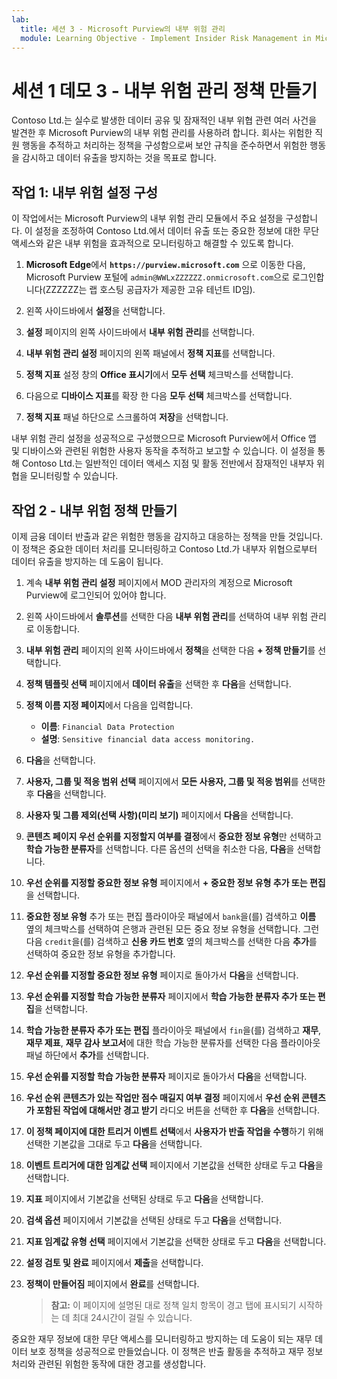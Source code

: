 ```yaml
---
lab:
  title: 세션 3 - Microsoft Purview의 내부 위험 관리
  module: Learning Objective - Implement Insider Risk Management in Microsoft Purview
---
```


# 세션 1 데모 3 - 내부 위험 관리 정책 만들기

Contoso Ltd.는 실수로 발생한 데이터 공유 및 잠재적인 내부 위협 관련 여러 사건을 발견한 후 Microsoft Purview의 내부 위험 관리를 사용하려 합니다. 회사는 위험한 직원 행동을 추적하고 처리하는 정책을 구성함으로써 보안 규칙을 준수하면서 위험한 행동을 감시하고 데이터 유출을 방지하는 것을 목표로 합니다.

## 작업 1: 내부 위험 설정 구성

이 작업에서는 Microsoft Purview의 내부 위험 관리 모듈에서 주요 설정을 구성합니다. 이 설정을 조정하여 Contoso Ltd.에서 데이터 유출 또는 중요한 정보에 대한 무단 액세스와 같은 내부 위험을 효과적으로 모니터링하고 해결할 수 있도록 합니다.

1. **Microsoft Edge**에서 **`https://purview.microsoft.com`** 으로 이동한 다음, Microsoft Purview 포털에 `admin@WWLxZZZZZZ.onmicrosoft.com`으로 로그인합니다(ZZZZZZ는 랩 호스팅 공급자가 제공한 고유 테넌트 ID임).

1. 왼쪽 사이드바에서 **설정**을 선택합니다.

1. **설정** 페이지의 왼쪽 사이드바에서 **내부 위험 관리**를 선택합니다.

1. **내부 위험 관리 설정** 페이지의 왼쪽 패널에서 **정책 지표**를 선택합니다.

1. **정책 지표** 설정 창의 **Office 표시기**에서 **모두 선택** 체크박스를 선택합니다.

1. 다음으로 **디바이스 지표**를 확장 한 다음 **모두 선택** 체크박스를 선택합니다.

1. **정책 지표** 패널 하단으로 스크롤하여 **저장**을 선택합니다.

내부 위험 관리 설정을 성공적으로 구성했으므로 Microsoft Purview에서 Office 앱 및 디바이스와 관련된 위험한 사용자 동작을 추적하고 보고할 수 있습니다. 이 설정을 통해 Contoso Ltd.는 일반적인 데이터 액세스 지점 및 활동 전반에서 잠재적인 내부자 위협을 모니터링할 수 있습니다.

## 작업 2 - 내부 위험 정책 만들기

이제 금융 데이터 반출과 같은 위험한 행동을 감지하고 대응하는 정책을 만들 것입니다. 이 정책은 중요한 데이터 처리를 모니터링하고 Contoso Ltd.가 내부자 위협으로부터 데이터 유출을 방지하는 데 도움이 됩니다.

1. 계속 **내부 위험 관리 설정** 페이지에서 MOD 관리자의 계정으로 Microsoft Purview에 로그인되어 있어야 합니다.

1. 왼쪽 사이드바에서 **솔루션**를 선택한 다음 **내부 위험 관리**를 선택하여 내부 위험 관리로 이동합니다.

1. **내부 위험 관리** 페이지의 왼쪽 사이드바에서 **정책**을 선택한 다음 **+ 정책 만들기**를 선택합니다.

1. **정책 템플릿 선택** 페이지에서 **데이터 유출**을 선택한 후 **다음**을 선택합니다.

1. **정책 이름 지정 페이지**에서 다음을 입력합니다.

    - **이름**: `Financial Data Protection`
    - **설명**: `Sensitive financial data access monitoring.`

1. **다음**을 선택합니다.

1. **사용자, 그룹 및 적응 범위 선택** 페이지에서 **모든 사용자, 그룹 및 적응 범위**를 선택한 후 **다음**을 선택합니다.

1. **사용자 및 그룹 제외(선택 사항)(미리 보기)** 페이지에서 **다음**을 선택합니다.

1. **콘텐츠 페이지 우선 순위를 지정할지 여부를 결정**에서 **중요한 정보 유형**만 선택하고 **학습 가능한 분류자**를 선택합니다. 다른 옵션의 선택을 취소한 다음, **다음**을 선택합니다.

1. **우선 순위를 지정할 중요한 정보 유형** 페이지에서 **+ 중요한 정보 유형 추가 또는 편집**을 선택합니다.

1. **중요한 정보 유형** 추가 또는 편집 플라이아웃 패널에서 `bank`을(를) 검색하고 **이름** 옆의 체크박스를 선택하여 은행과 관련된 모든 중요 정보 유형을 선택합니다. 그런 다음 `credit`을(를) 검색하고 **신용 카드 번호** 옆의 체크박스를 선택한 다음 **추가**를 선택하여 중요한 정보 유형을 추가합니다.

1. **우선 순위를 지정할 중요한 정보 유형** 페이지로 돌아가서 **다음**을 선택합니다.

1. **우선 순위를 지정할 학습 가능한 분류자** 페이지에서 **학습 가능한 분류자 추가 또는 편집**을 선택합니다.

1. **학습 가능한 분류자 추가 또는 편집** 플라이아웃 패널에서 `fin`을(를) 검색하고 **재무**, **재무 제표**, **재무 감사 보고서**에 대한 학습 가능한 분류자를 선택한 다음 플라이아웃 패널 하단에서 **추가**를 선택합니다.

1. **우선 순위를 지정할 학습 가능한 분류자** 페이지로 돌아가서 **다음**을 선택합니다.

1. **우선 순위 콘텐츠가 있는 작업만 점수 매길지 여부 결정** 페이지에서 **우선 순위 콘텐츠가 포함된 작업에 대해서만 경고 받기** 라디오 버튼을 선택한 후 **다음**을 선택합니다.

1. **이 정책 페이지에 대한 트리거 이벤트 선택**에서 **사용자가 반출 작업을 수행**하기 위해 선택한 기본값을 그대로 두고 **다음**을 선택합니다.

1. **이벤트 트리거에 대한 임계값 선택** 페이지에서 기본값을 선택한 상태로 두고 **다음**을 선택합니다.

1. **지표** 페이지에서 기본값을 선택된 상태로 두고 **다음**을 선택합니다.

1. **검색 옵션** 페이지에서 기본값을 선택된 상태로 두고 **다음**을 선택합니다.

1. **지표 임계값 유형 선택** 페이지에서 기본값을 선택한 상태로 두고 **다음**을 선택합니다.

1. **설정 검토 및 완료** 페이지에서 **제출**을 선택합니다.

1. **정책이 만들어짐** 페이지에서 **완료**를 선택합니다.

    >**참고:** 이 페이지에 설명된 대로 정책 일치 항목이 경고 탭에 표시되기 시작하는 데 최대 24시간이 걸릴 수 있습니다.

중요한 재무 정보에 대한 무단 액세스를 모니터링하고 방지하는 데 도움이 되는 재무 데이터 보호 정책을 성공적으로 만들었습니다. 이 정책은 반출 활동을 추적하고 재무 정보 처리와 관련된 위험한 동작에 대한 경고를 생성합니다.
